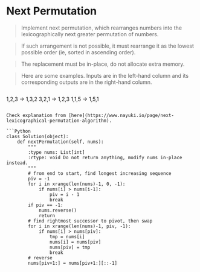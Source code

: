 # Next Permutation

> Implement next permutation, which rearranges numbers into the lexicographically next greater permutation of numbers.

> If such arrangement is not possible, it must rearrange it as the lowest possible order (ie, sorted in ascending order).

> The replacement must be in-place, do not allocate extra memory.

> Here are some examples. Inputs are in the left-hand column and its corresponding outputs are in the right-hand column.

> ```
1,2,3 → 1,3,2
3,2,1 → 1,2,3
1,1,5 → 1,5,1
```

Check explanation from [here](https://www.nayuki.io/page/next-lexicographical-permutation-algorithm).

```Python
class Solution(object):
    def nextPermutation(self, nums):
        """
        :type nums: List[int]
        :rtype: void Do not return anything, modify nums in-place instead.
        """
        # from end to start, find longest increasing sequence
        piv = -1
        for i in xrange(len(nums)-1, 0, -1):
            if nums[i] > nums[i-1]:
                piv = i - 1
                break
        if piv == -1:
            nums.reverse()
            return
        # find rightmost successor to pivot, then swap
        for i in xrange(len(nums)-1, piv, -1):
            if nums[i] > nums[piv]:
                tmp = nums[i]
                nums[i] = nums[piv]
                nums[piv] = tmp
                break
        # reverse
        nums[piv+1:] = nums[piv+1:][::-1]
```
